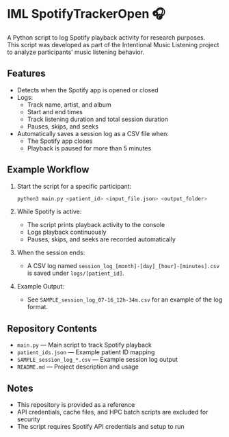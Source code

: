 # IML SpotifyTrackerOpen 🎧

A Python script to log Spotify playback activity for research purposes.  
This script was developed as part of the Intentional Music Listening project to analyze participants’ music listening behavior.

## Features

- Detects when the Spotify app is opened or closed
- Logs:
  - Track name, artist, and album
  - Start and end times
  - Track listening duration and total session duration
  - Pauses, skips, and seeks
- Automatically saves a session log as a CSV file when:
  - The Spotify app closes
  - Playback is paused for more than 5 minutes

## Example Workflow

1. Start the script for a specific participant:
   ```bash
   python3 main.py <patient_id> <input_file.json> <output_folder>
   ```

2. While Spotify is active:
   - The script prints playback activity to the console
   - Logs playback continuously
   - Pauses, skips, and seeks are recorded automatically

3. When the session ends:
   - A CSV log named `session_log_[month]-[day]_[hour]-[minutes].csv` is saved under `logs/[patient_id]`.
     
4. Example Output:
   - See `SAMPLE_session_log_07-16_12h-34m.csv` for an example of the log format.

## Repository Contents

- `main.py` — Main script to track Spotify playback  
- `patient_ids.json` — Example patient ID mapping 
- `SAMPLE_session_log_*.csv` — Example session log output
- `README.md` — Project description and usage

## Notes

- This repository is provided as a reference
- API credentials, cache files, and HPC batch scripts are excluded for security
- The script requires Spotify API credentials and setup to run
